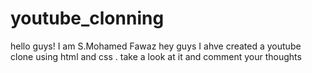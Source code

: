# youtube_clonning

hello guys! I am S.Mohamed Fawaz 
hey guys I ahve created a youtube clone using html and css .
take a look at it and comment your thoughts
